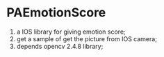PAEmotionScore
==============
1. a IOS library for giving emotion score;
2. get a sample of get the picture from IOS camera;
3. depends opencv 2.4.8 library;
